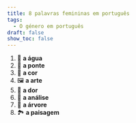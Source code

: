 ```yaml
---
title: 8 palavras femininas em português
tags:
  - O género em português
draft: false
show_toc: false
---
```

1. <e-moji>🚰</e-moji> **a água**
2. <e-moji>🌉</e-moji> **a ponte**
3. <e-moji>🎨</e-moji> **a cor**
4. <e-moji>🖼️</e-moji> **a arte**
5. <e-moji>🤕</e-moji> **a dor**
6. <e-moji>🧪</e-moji> **a análise**
7. <e-moji>🌳</e-moji> **a árvore**
8. <e-moji>🏞️</e-moji> **a paisagem**
